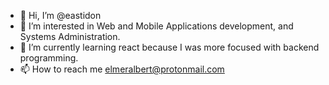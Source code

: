 - 👋 Hi, I’m @eastidon
- 👀 I’m interested in Web and Mobile Applications development, and Systems Administration.
- 🌱 I’m currently learning react because I was more focused with backend programming.
- 📫 How to reach me elmeralbert@protonmail.com

<!---
eastidon/eastidon is a ✨ special ✨ repository because its `README.md` (this file) appears on your GitHub profile.
You can click the Preview link to take a look at your changes.
--->
